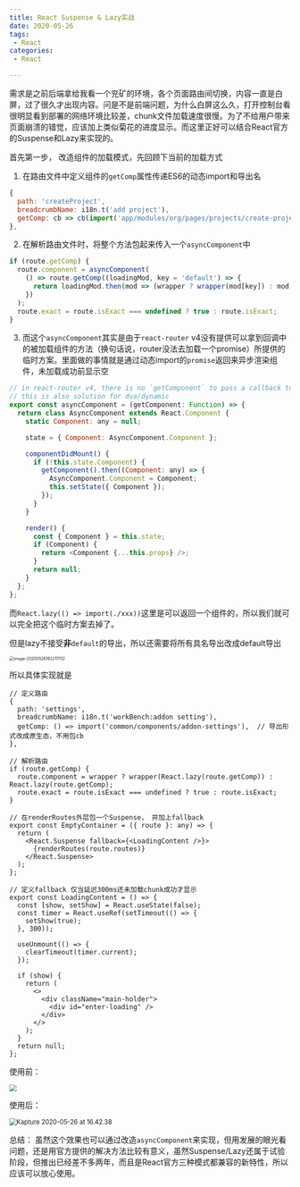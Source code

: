 ```yaml
---
title: React Suspense & Lazy实战
date: 2020-05-26
tags:
 - React
categories:
 - React

---
```


需求是之前后端拿给我看一个兖矿的环境，各个页面路由间切换，内容一直是白屏，过了很久才出现内容。问是不是前端问题，为什么白屏这么久，打开控制台看很明显看到部署的网络环境比较差，chunk文件加载速度很慢。为了不给用户带来页面崩溃的错觉，应该加上类似菊花的进度显示。而这里正好可以结合React官方的Suspense和Lazy来实现的。

<!-- more -->

首先第一步， 改造组件的加载模式，先回顾下当前的加载方式

1. 在路由文件中定义组件的`getComp`属性传递ES6的动态import和导出名

```javascript
{
  path: 'createProject',
  breadcrumbName: i18n.t('add project'),
  getComp: cb => cb(import('app/modules/org/pages/projects/create-project'), 'ExportName'),
},
```

2. 在解析路由文件时，将整个方法包起来传入一个`asyncComponent`中

```javascript
if (route.getComp) {
  route.component = asyncComponent(
    () => route.getComp((loadingMod, key = 'default') => {
      return loadingMod.then(mod => (wrapper ? wrapper(mod[key]) : mod[key]));
    })
  );
  route.exact = route.isExact === undefined ? true : route.isExact;
}
```

3. 而这个`asyncComponent`其实是由于`react-router` v4没有提供可以拿到回调中的被加载组件的方法（换句话说，router没法去加载一个promise）所提供的临时方案。里面做的事情就是通过动态import的`promise`返回来异步渲染组件，未加载成功前显示空

```javascript
// in react-router v4, there is no `getComponent` to pass a callback to load comp, instead introduce this asyncComponent to implement it.
// this is also solution for dva/dynamic
export const asyncComponent = (getComponent: Function) => {
  return class AsyncComponent extends React.Component {
    static Component: any = null;

    state = { Component: AsyncComponent.Component };

    componentDidMount() {
      if (!this.state.Component) {
        getComponent().then((Component: any) => {
          AsyncComponent.Component = Component;
          this.setState({ Component });
        });
      }
    }

    render() {
      const { Component } = this.state;
      if (Component) {
        return <Component {...this.props} />;
      }
      return null;
    }
  };
};
```

而`React.lazy(() => import(./xxx))`这里是可以返回一个组件的，所以我们就可以完全把这个临时方案去掉了。

但是lazy不接受**非**`default`的导出，所以还需要将所有具名导出改成default导出

<img src="https://kuimo-markdown-pic.oss-cn-hangzhou.aliyuncs.com/image-20200526162211702.png" alt="image-20200526162211702" style="zoom:50%;" />

所以具体实现就是

```react
// 定义路由
{
  path: 'settings',
  breadcrumbName: i18n.t('workBench:addon setting'),
  getComp: () => import('common/components/addon-settings'),  // 导出形式改成原生态，不用包cb
},

// 解析路由
if (route.getComp) {
  route.component = wrapper ? wrapper(React.lazy(route.getComp)) : React.lazy(route.getComp);
  route.exact = route.isExact === undefined ? true : route.isExact;
}
  
// 在renderRoutes外层包一个Suspense， 并加上fallback
export const EmptyContainer = ({ route }: any) => {
  return (
    <React.Suspense fallback={<LoadingContent />}>
      {renderRoutes(route.routes)}
    </React.Suspense>
  );
};
  
// 定义fallback 仅当延迟300ms还未加载chunk成功才显示
export const LoadingContent = () => {
  const [show, setShow] = React.useState(false);
  const timer = React.useRef(setTimeout(() => {
    setShow(true);
  }, 300));

  useUnmount(() => {
    clearTimeout(timer.current);
  });

  if (show) {
    return (
      <>
        <div className="main-holder">
          <div id="enter-loading" />
        </div>
      </>
    );
  }
  return null;
};
```

使用前：

<img src="https://kuimo-markdown-pic.oss-cn-hangzhou.aliyuncs.com/Kapture 2020-05-26 at 16.39.29.gif" style="zoom:80%;" />

使用后：

<img src="https://kuimo-markdown-pic.oss-cn-hangzhou.aliyuncs.com/Kapture 2020-05-26 at 16.42.38.gif" alt="Kapture 2020-05-26 at 16.42.38" style="zoom:80%;" />

总结： 虽然这个效果也可以通过改造`asyncComponent`来实现，但用发展的眼光看问题，还是用官方提供的解决方法比较有意义，虽然Suspense/Lazy还属于试验阶段，但推出已经差不多两年，而且是React官方三种模式都兼容的新特性，所以应该可以放心使用。